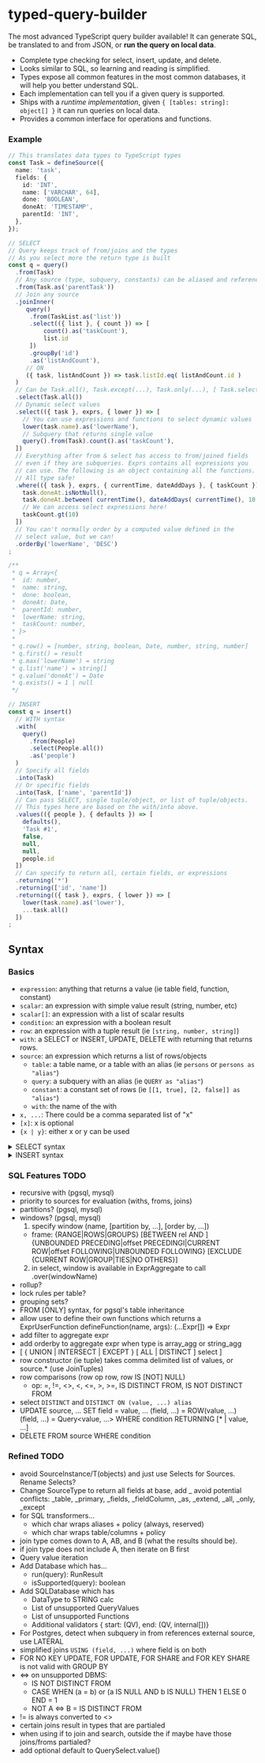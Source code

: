 # typed-query-builder

The most advanced TypeScript query builder available! It can generate SQL, be translated to and from JSON, or **run the query on local data**.

- Complete type checking for select, insert, update, and delete.
- Looks similar to SQL, so learning and reading is simplified.
- Types expose all common features in the most common databases, it will help you better understand SQL.
- Each implementation can tell you if a given query is supported.
- Ships with a *runtime implementation*, given `{ [tables: string]: object[] }` it can run queries on local data.
- Provides a common interface for operations and functions.

### Example

```typescript
// This translates data types to TypeScript types
const Task = defineSource({
  name: 'task',
  fields: {
    id: 'INT',
    name: ['VARCHAR', 64],
    done: 'BOOLEAN',
    doneAt: 'TIMESTAMP',
    parentId: 'INT',
  },
});

// SELECT
// Query keeps track of from/joins and the types
// As you select more the return type is built
const q = query()
  .from(Task)
  // Any source (type, subquery, constants) can be aliased and referenced down below
  .from(Task.as('parentTask'))
  // Join any source
  .joinInner(
     query()
      .from(TaskList.as('list'))
      .select(({ list }, { count }) => [
          count().as('taskCount'),
          list.id 
      ])
      .groupBy('id')
      .as('listAndCount'),
     // ON
     ({ task, listAndCount }) => task.listId.eq( listAndCount.id )
  )
  // Can be Task.all(), Task.except(...), Task.only(...), [ Task.select."field", ... ]
  .select(Task.all())
  // Dynamic select values
  .select(({ task }, exprs, { lower }) => [
    // You can use expressions and functions to select dynamic values
    lower(task.name).as('lowerName'),
    // Subquery that returns single value
    query().from(Task).count().as('taskCount'),
  ])
  // Everything after from & select has access to from/joined fields
  // even if they are subqueries. Exprs contains all expressions you
  // can use. The following is an object containing all the functions.
  // All type safe!
  .where(({ task }, exprs, { currentTime, dateAddDays }, { taskCount }) => [
    task.doneAt.isNotNull(),
    task.doneAt.between( currentTime(), dateAddDays( currentTime(), 10 ) ),
    // We can access select expressions here!
    taskCount.gt(10)
  ])
  // You can't normally order by a computed value defined in the 
  // select value, but we can!
  .orderBy('lowerName', 'DESC') 
;

/**
 * q = Array<{
 *  id: number,
 *  name: string,
 *  done: boolean,
 *  doneAt: Date,
 *  parentId: number,
 *  lowerName: string,
 *  taskCount: number,
 * }>
 * 
 * q.row() = [number, string, boolean, Date, number, string, number]
 * q.first() = result
 * q.max('lowerName') = string
 * q.list('name') = string[]
 * q.value('doneAt') = Date
 * q.exists() = 1 | null
 */

// INSERT
const q = insert()
  // WITH syntax
  .with(
    query()
      .from(People)
      .select(People.all())
      .as('people')
  )
  // Specify all fields
  .into(Task)
  // Or specific fields
  .into(Task, ['name', 'parentId'])
  // Can pass SELECT, single tuple/object, or list of tuple/objects.
  // This types here are based on the with/into above.
  .values(({ people }, { defaults }) => [
    defaults(),
    'Task #1',
    false,
    null,
    null,
    people.id
  ])
  // Can specify to return all, certain fields, or expressions
  .returning('*')
  .returning(['id', 'name'])
  .returning(({ task }, exprs, { lower }) => [
    lower(task.name).as('lower'),
    ...task.all()
  ])
;

```

## Syntax

### Basics
- `expression`: anything that returns a value (ie table field, function, constant)
- `scalar`: an expression with simple value result (string, number, etc)
- `scalar[]`: an expression with a list of scalar results
- `condition`: an expression with a boolean result
- `row`: an expression with a tuple result (ie `[string, number, string]`)
- `with`: a SELECT or INSERT, UPDATE, DELETE with returning that returns rows.
- `source`: an expression which returns a list of rows/objects
  - `table`: a table name, or a table with an alias (ie `persons` or `persons as "alias"`)
  - `query`: a subquery with an alias (ie `QUERY as "alias"`)
  - `constant`: a constant set of rows (ie `[[1, true], [2, false]] as "alias"`)
  - `with`: the name of the with
- `x, ...`: There could be a comma separated list of "x"
- `[x]`: x is optional
- `{x | y}`: either x or y can be used

<details>
<summary>SELECT syntax</summary>
<p>

```
WITH [RECURSIVE] "with_alias" as with, ...
DISTINCT [ON (scalar, ...)]
FROM source, ...
JOIN source ON condition, ...
SELECT scalar AS "select_alias", ...
WHERE condition[]
GROUP BY {scalar | "select_alias"}, ...
HAVING condition
ORDER BY {scalar | "select_alias"} [DESC | ASC] [NULLS {FIRST | LAST}], ...
OFFSET offset
LIMIT limit
LOCK lock_type

...

QUERY -- order by below uses select names from first query
{UNION | INTERSECT | EXCEPT} [ALL] QUERY, ...
ORDER BY "select_alias" [DESC | ASC] [NULLS (FIRST | LAST)], ...
LIMIT limit
OFFSET offset
```

</p>
</details>


<details>
<summary>INSERT syntax</summary>
<p>

```
WITH query as "alias", ...
INSERT INTO table [column, ...]
[VALUES] source
RETURNING (* | scalar, ...)
```

</p>
</details>

### SQL Features TODO
- recursive with  (pgsql, mysql)
- priority to sources for evaluation (withs, froms, joins)
- partitions? (pgsql, mysql)
- windows? (pgsql, mysql)
  1. specify window (name, [partition by, ...], [order by, ...])
    - frame: {RANGE|ROWS|GROUPS} [BETWEEN rel AND ] {UNBOUNDED PRECEDING|offset PRECEDINGI|CURRENT ROW|offset FOLLOWING|UNBOUNDED FOLLOWING} [EXCLUDE {CURRENT ROW|GROUP|TIES|NO OTHERS}]
  2. in select, window is available in ExprAggregate to call .over(windowName)
- rollup?
- lock rules per table?
- grouping sets?
- FROM [ONLY] syntax, for pgsql's table inheritance
- allow user to define their own functions which returns a ExprUserFunction defineFunction(name, args): (...Expr[]) => Expr
- add filter to aggregate expr
- add orderby to aggregate expr when type is array_agg or string_agg
- [ { UNION | INTERSECT | EXCEPT } [ ALL | DISTINCT ] select ]
- row constructor (ie tuple) takes comma delimited list of values, or source.* (use JoinTuples)
- row comparisons (row op row, row IS [NOT] NULL)
   - op: =, !=, <>, <, <=, >, >=, IS DISTINCT FROM, IS NOT DISTINCT FROM
- select `DISTINCT` and `DISTINCT ON (value, ...) alias` 
- UPDATE source, ... SET 
     field = value, ... 
     (field, ...) = ROW(value, ...)
     (field, ...) = Query<value, ...>
   WHERE condition 
   RETURNING [* | value, ...]
- DELETE FROM source WHERE condition

### Refined TODO
- avoid SourceInstance/T(objects) and just use Selects for Sources. Rename Selects?
- Change SourceType to return all fields at base, add _ avoid potential conflicts: _table, _primary, _fields, _fieldColumn, _as, _extend, _all, _only, _except
- for SQL transformers...
  - which char wraps aliases + policy (always, reserved)
  - which char wraps table/columns + policy
- join type comes down to A, AB, and B (what the results should be).
 - if join type does not include A, then iterate on B first
- Query value iteration
- Add Database which has...
   - run(query): RunResult
   - isSupported(query): boolean
- Add SQLDatabase which has
   - DataType to STRING calc
   - List of unsupported QueryValues
   - List of unsupported Functions
   - Additional validators { start: (QV), end: (QV, internal[])}
- For Postgres, detect when subquery in from references external source, use LATERAL
- simplified joins `USING (field, ...)` where field is on both
-  FOR NO KEY UPDATE, FOR UPDATE, FOR SHARE and FOR KEY SHARE is not valid with GROUP BY
- <=> on unsupported DBMS: 
   - IS NOT DISTINCT FROM
   - CASE WHEN (a = b) or (a IS NULL AND b IS NULL) THEN 1 ELSE 0 END = 1
   - NOT A <=> B = IS DISTINCT FROM
- != is always converted to <>
- certain joins result in types that are partialed
- when using if to join and search, outside the if maybe have those joins/froms partialed?
- add optional default to QuerySelect.value()
